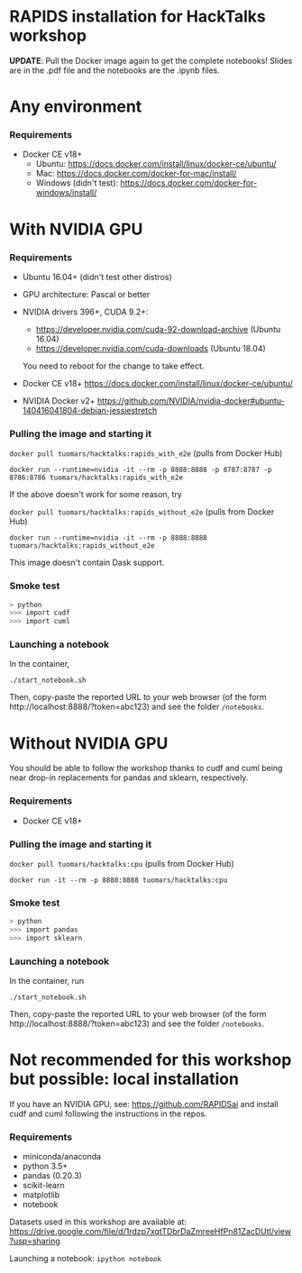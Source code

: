 # RAPIDS installation for HackTalks workshop

__UPDATE__: Pull the Docker image again to get the complete notebooks! Slides are in the .pdf file and the notebooks are the .ipynb files.

# Any environment

### Requirements

* Docker CE v18+
    * Ubuntu: https://docs.docker.com/install/linux/docker-ce/ubuntu/
    * Mac: https://docs.docker.com/docker-for-mac/install/
    * Windows (didn't test): https://docs.docker.com/docker-for-windows/install/

# With NVIDIA GPU

### Requirements

* Ubuntu 16.04+ (didn't test other distros)
* GPU architecture: Pascal or better
* NVIDIA drivers 396+, CUDA 9.2+:
    * https://developer.nvidia.com/cuda-92-download-archive (Ubuntu 16.04)
    * https://developer.nvidia.com/cuda-downloads (Ubuntu 18.04)

    You need to reboot for the change to take effect.
* Docker CE v18+ https://docs.docker.com/install/linux/docker-ce/ubuntu/
* NVIDIA Docker v2+ https://github.com/NVIDIA/nvidia-docker#ubuntu-140416041804-debian-jessiestretch


### Pulling the image and starting it

`docker pull tuomars/hacktalks:rapids_with_e2e` (pulls from Docker Hub)

`docker run --runtime=nvidia -it --rm -p 8888:8888 -p 8787:8787 -p 8786:8786 tuomars/hacktalks:rapids_with_e2e`

If the above doesn't work for some reason, try

`docker pull tuomars/hacktalks:rapids_without_e2e` (pulls from Docker Hub)

`docker run --runtime=nvidia -it --rm -p 8888:8888 tuomars/hacktalks:rapids_without_e2e`

This image doesn't contain Dask support.

### Smoke test

```bash
> python
>>> import cudf
>>> import cuml
```

### Launching a notebook

In the container,

`./start_notebook.sh`

Then, copy-paste the reported URL to your web browser (of the form http://localhost:8888/?token=abc123) and see the folder `/notebooks`.

# Without NVIDIA GPU

You should be able to follow the workshop thanks to cudf and cuml being near drop-in replacements for pandas and
sklearn, respectively.

### Requirements
* Docker CE v18+

### Pulling the image and starting it

`docker pull tuomars/hacktalks:cpu` (pulls from Docker Hub)

`docker run -it --rm -p 8888:8888 tuomars/hacktalks:cpu`

### Smoke test

```bash
> python
>>> import pandas
>>> import sklearn
```

### Launching a notebook

In the container, run

`./start_notebook.sh`

Then, copy-paste the reported URL to your web browser (of the form http://localhost:8888/?token=abc123) and see the folder `/notebooks`.

# Not recommended for this workshop but possible: local installation

If you have an NVIDIA GPU, see: https://github.com/RAPIDSai and install cudf and cuml following the instructions in the repos.

### Requirements

* miniconda/anaconda
* python 3.5+
* pandas (0.20.3)
* scikit-learn
* matplotlib
* notebook

Datasets used in this workshop are available at: https://drive.google.com/file/d/1rdzp7xqtTDbrDaZmreeHfPn81ZacDUtl/view?usp=sharing

Launching a notebook: `ipython notebook`